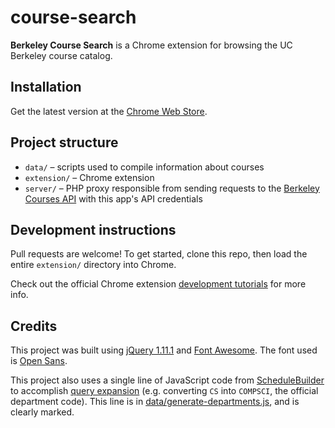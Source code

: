 course-search
=============

**Berkeley Course Search** is a Chrome extension for browsing the UC Berkeley course catalog. 

Installation
------------
Get the latest version at the [Chrome Web Store](https://chrome.google.com/webstore/detail/berkeley-course-search/ppifbfeldmmfgeobebpkgllmapipmabd).

Project structure
-----------------
* `data/` &ndash; scripts used to compile information about courses
* `extension/` &ndash; Chrome extension
* `server/` &ndash; PHP proxy responsible from sending requests to the [Berkeley Courses API](api.berkeley.edu) with this app's API credentials

Development instructions
------------------------
Pull requests are welcome! To get started, clone this repo, then load the entire `extension/` directory into Chrome.

Check out the official Chrome extension [development tutorials](https://developer.chrome.com/extensions/overview) for more info.

Credits
-------
This project was built using [jQuery 1.11.1](https://jquery.com/) and [Font Awesome](https://fortawesome.github.io/Font-Awesome/). The font used is [Open Sans](http://www.google.com/fonts/specimen/Open+Sans).

This project also uses a single line of JavaScript code from [ScheduleBuilder](http://schedulebuilder.berkeley.edu) to accomplish [query expansion](https://en.wikipedia.org/wiki/Query_expansion) (e.g. converting `CS` into `COMPSCI`, the official department code). This line is in [data/generate-departments.js](https://github.com/guoguo12/course-search/blob/master/data/generate-departments.js#L7), and is clearly marked.
